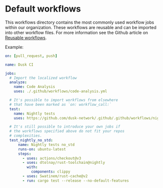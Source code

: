 # Default workflows

This workflows directory contains the most commonly used workflow jobs within our organization. These workflows are reusable and can be imported into other workflow files. For more information see the Github article on [Reusable workflows](https://docs.github.com/en/actions/using-workflows/reusing-workflows).

Example:
```yaml
on: [pull_request, push]

name: Dusk CI

jobs:
  # Import the localized workflow
  analyze:
    name: Code Analysis
    uses: ./.github/workflows/code-analysis.yml

  # It's possible to import workflows from elsewhere
  # that have been marked as `on: workflow_call:`
  test:
    name: Nightly tests
    uses: https://github.com/dusk-network/.github/.github/workflows/nightly-test.yml

  # It's still possible to introduce your own jobs if
  # the workflows specified above do not fit your repos
  # complexities.
  test_nightly_no_std:
      name: Nightly tests no_std
      runs-on: ubuntu-latest
      steps:
        - uses: actions/checkout@v3
        - uses: dtolnay/rust-toolchain@nightly
          with:
            components: clippy
        - uses: Swatinem/rust-cache@v2
        - run: cargo test --release --no-default-features

```
